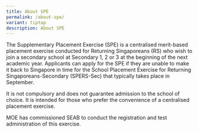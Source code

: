 ```yaml
---
title: About SPE
permalink: /about-spe/
variant: tiptap
description: About SPE
---
```

<p>The Supplementary Placement Exercise (SPE) is a centralised merit-based
placement exercise conducted for Returning Singaporeans (RS) who wish to
join a secondary school at Secondary 1, 2 or 3 at the beginning of the
next academic year. Applicants can apply for the SPE if they are unable
to make it back to Singapore in time for the School Placement Exercise
for Returning Singaporeans-Secondary (SPERS-Sec) that typically takes place
in September.</p>
<p>It is not compulsory and does not guarantee admission to the school of
choice. It is intended for those who prefer the convenience of a centralised
placement exercise.</p>
<p>MOE has commissioned SEAB to conduct the registration and test administration
of this exercise.</p>